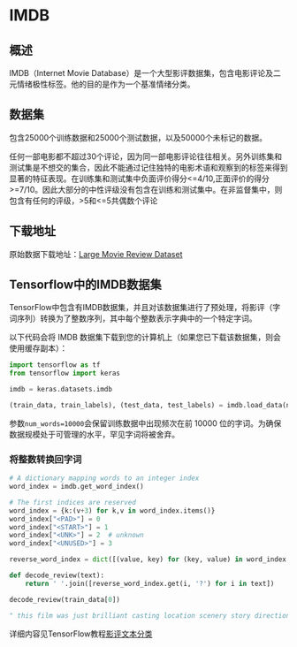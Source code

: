 # IMDB

## 概述
IMDB（Internet Movie Database）是一个大型影评数据集，包含电影评论及二元情绪极性标签。他的目的是作为一个基准情绪分类。

## 数据集
包含25000个训练数据和25000个测试数据，以及50000个未标记的数据。

任何一部电影都不超过30个评论，因为同一部电影评论往往相关。另外训练集和测试集是不想交的集合，因此不能通过记住独特的电影术语和观察到的标签来得到显著的特征表现。在训练集和测试集中负面评价得分<=4/10,正面评价的得分>=7/10。因此大部分的中性评级没有包含在训练和测试集中。在非监督集中，则包含有任何的评级，>5和<=5共偶数个评论

## 下载地址
原始数据下载地址：[Large Movie Review Dataset](http://ai.stanford.edu/~amaas/data/sentiment/)


## Tensorflow中的IMDB数据集

TensorFlow中包含有IMDB数据集，并且对该数据集进行了预处理，将影评（字词序列）转换为了整数序列，其中每个整数表示字典中的一个特定字词。

以下代码会将 IMDB 数据集下载到您的计算机上（如果您已下载该数据集，则会使用缓存副本）：
```python
import tensorflow as tf
from tensorflow import keras

imdb = keras.datasets.imdb

(train_data, train_labels), (test_data, test_labels) = imdb.load_data(num_words=10000)
```
参数`num_words=10000`会保留训练数据中出现频次在前 10000 位的字词。为确保数据规模处于可管理的水平，罕见字词将被舍弃。

### 将整数转换回字词
```python
# A dictionary mapping words to an integer index
word_index = imdb.get_word_index()

# The first indices are reserved
word_index = {k:(v+3) for k,v in word_index.items()}
word_index["<PAD>"] = 0
word_index["<START>"] = 1
word_index["<UNK>"] = 2  # unknown
word_index["<UNUSED>"] = 3

reverse_word_index = dict([(value, key) for (key, value) in word_index.items()])

def decode_review(text):
    return ' '.join([reverse_word_index.get(i, '?') for i in text])
```
```python
decode_review(train_data[0])
```
```python
" this film was just brilliant casting location scenery story direction everyone's really suited the part they played and you could just imagine being there robert  is an amazing actor and now the same being director  father came from the same scottish island as myself so i loved the fact there was a real connection with this film the witty remarks throughout the film were great it was just brilliant so much that i bought the film as soon as it was released for  and would recommend it to everyone to watch and the fly fishing was amazing really cried at the end it was so sad and you know what they say if you cry at a film it must have been good and this definitely was also  to the two little boy's that played the  of norman and paul they were just brilliant children are often left out of the  list i think because the stars that play them all grown up are such a big profile for the whole film but these children are amazing and should be praised for what they have done don't you think the whole story was so lovely because it was true and was someone's life after all that was shared with us all"
```

详细内容见TensorFlow教程[影评文本分类](https://tensorflow.google.cn/tutorials/keras/basic_text_classification)